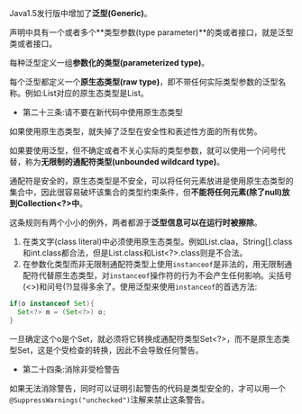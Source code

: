 Java1.5发行版中增加了**泛型(Generic)**。

声明中具有一个或者多个**类型参数(type parameter)**的类或者接口，就是泛型类或者接口。

每种泛型定义一组**参数化的类型(parameterized type)**。

每个泛型都定义一个**原生态类型(raw type)**，即不带任何实际类型参数的泛型名称。例如:List<String>对应的原生态类型是List。

* 第二十三条:请不要在新代码中使用原生态类型

如果使用原生态类型，就失掉了泛型在安全性和表述性方面的所有优势。

如果要使用泛型，但不确定或者不关心实际的类型参数，就可以使用一个问号代替，称为**无限制的通配符类型(unbounded wildcard type)**。

通配符是安全的，原生态类型是不安全，可以将任何元素放进是使用原生态类型的集合中，因此很容易破坏该集合的类型约束条件，但**不能将任何元素(除了null)放到Collection<?>中**。

这条规则有两个小小的例外，两者都源于**泛型信息可以在运行时被擦除**。

1. 在类文字(class literal)中必须使用原生态类型。例如List.claa，String[].class和int.class都合法，但是List<String>.class和List<?>.class则是不合法。
2. 在参数化类型而非无限制通配符类型上使用`instanceof`是非法的，用无限制通配符代替原生态类型，对`instanceof`操作符的行为不会产生任何影响。尖括号(<>)和问号(?)显得多余了。使用泛型来使用`instanceof`的首选方法:

```java
if(o instanceof Set){
  Set<?> m = (Set<?>) o;
}
```

一旦确定这个o是个Set，就必须将它转换成通配符类型Set<?>，而不是原生态类型Set，这是个受检查的转换，因此不会导致任何警告。

* 第二十四条:消除非受检警告

如果无法消除警告，同时可以证明引起警告的代码是类型安全的，才可以用一个``@SuppressWarnings("unchecked")``注解来禁止这条警告。